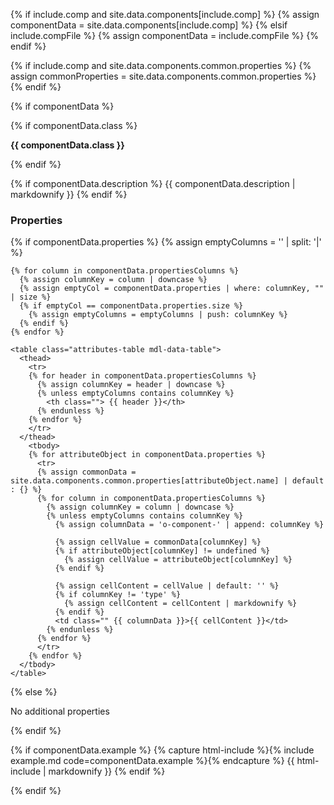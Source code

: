 {% if include.comp and site.data.components[include.comp] %}
  {% assign componentData = site.data.components[include.comp] %}
{% elsif include.compFile %}
  {% assign componentData = include.compFile %}
{% endif %}

{% if include.comp and site.data.components.common.properties %}
  {% assign commonProperties = site.data.components.common.properties %}
{% endif %}

{% if componentData %}

  {% if componentData.class %}
    <p><strong class="grey-color"> {{ componentData.class }}</strong></p>
  {% endif %}

  {% if componentData.description %}
    {{ componentData.description | markdownify }}
  {% endif %}

  

  <h3 class="grey-color">Properties</h3>
  {% if componentData.properties %}
    {% assign emptyColumns = '' | split: '|' %}

    {% for column in componentData.propertiesColumns %}
      {% assign columnKey = column | downcase %}
      {% assign emptyCol = componentData.properties | where: columnKey, "" | size %}
      {% if emptyCol == componentData.properties.size %}
        {% assign emptyColumns = emptyColumns | push: columnKey %}
      {% endif %}
    {% endfor %}

    <table class="attributes-table mdl-data-table">
      <thead>
        <tr>
        {% for header in componentData.propertiesColumns %}
          {% assign columnKey = header | downcase %}
          {% unless emptyColumns contains columnKey %}
            <th class=""> {{ header }}</th>
          {% endunless %}
        {% endfor %}
        </tr>
      </thead>
        <tbody>
        {% for attributeObject in componentData.properties %}
          <tr>
          {% assign commonData = site.data.components.common.properties[attributeObject.name] | default : {} %}
          {% for column in componentData.propertiesColumns %}
            {% assign columnKey = column | downcase %}
            {% unless emptyColumns contains columnKey %}
              {% assign columnData = 'o-component-' | append: columnKey %}
              
              {% assign cellValue = commonData[columnKey] %}
              {% if attributeObject[columnKey] != undefined %}
                {% assign cellValue = attributeObject[columnKey] %}
              {% endif %}

              {% assign cellContent = cellValue | default: '' %}
              {% if columnKey != 'type' %}
                {% assign cellContent = cellContent | markdownify %}
              {% endif %}
              <td class="" {{ columnData }}>{{ cellContent }}</td>
            {% endunless %}
          {% endfor %}
          </tr>
        {% endfor %}
      </tbody>
    </table>
  {% else %}
    <p>No additional properties</p>
  {% endif %}



  {% if componentData.example %}
    {% capture html-include %}{% include example.md code=componentData.example %}{% endcapture %}
    {{ html-include | markdownify }}
  {% endif %}

{% endif %}